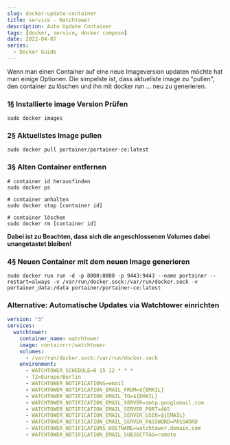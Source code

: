 ```yaml
---
slug: docker-update-container
title: service - Watchtower
description: Auto Update Container
tags: [docker, service, docker compose]
date: 2022-04-07
series: 
  - Docker Guide
---
```


Wenn man einen Container auf eine neue Imageversion updaten möchte hat man einige Optionen.
Die simpelste ist, dass aktuellste image zu "pullen", den container zu löschen und ihn mit docker run ... neu zu generieren. 

### 1§ Installierte image Version Prüfen

`sudo docker images`

### 2§ Aktuellstes Image pullen
`sudo docker pull portainer/portainer-ce:latest`

### 3§ Alten Container entfernen

```
# container id herausfinden
sudo docker ps

# container anhalten
sudo docker stop [container id]

# container löschen
sudo docker rm [container id]
```
**Dabei ist zu Beachten, dass sich die angeschlossenen Volumes dabei unangetastet bleiben!**

### 4§ Neuen Container mit dem neuen Image generieren
`sudo docker run run -d -p 8000:8000 -p 9443:9443 --name portainer --restart=always -v /var/run/docker.sock:/var/run/docker.sock -v portainer_data:/data portainer/portainer-ce:latest`


### Alternative: Automatische Updates via Watchtower einrichten

```yaml title="docker-compose.yml"
version: "3"
services:
  watchtower:
    container_name: watchtower
    image: containrrr/watchtower
    volumes:
      - /var/run/docker.sock:/var/run/docker.sock
    environment:
      - WATCHTOWER_SCHEDULE=0 15 12 * * *
      - TZ=Europe/Berlin
      - WATCHTOWER_NOTIFICATIONS=email
      - WATCHTOWER_NOTIFICATION_EMAIL_FROM=${EMAIL}
      - WATCHTOWER_NOTIFICATION_EMAIL_TO=${EMAIL}
      - WATCHTOWER_NOTIFICATION_EMAIL_SERVER=smtp.googlemail.com
      - WATCHTOWER_NOTIFICATION_EMAIL_SERVER_PORT=465
      - WATCHTOWER_NOTIFICATION_EMAIL_SERVER_USER=${EMAIL}
      - WATCHTOWER_NOTIFICATION_EMAIL_SERVER_PASSWORD=PASSWORD
      - WATCHTOWER_NOTIFICATIONS_HOSTNAME=watchtower.domain.com
      - WATCHTOWER_NOTIFICATION_EMAIL_SUBJECTTAG=remote

```
